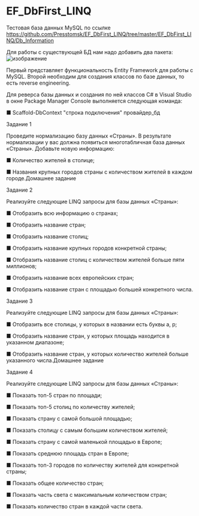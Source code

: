# EF_DbFirst_LINQ

Тестовая база данных MySQL по ссылке https://github.com/Presstomsk/EF_DbFirst_LINQ/tree/master/EF_DbFirst_LINQ/Db_Information 

Для работы с существующей БД нам надо добавить два пакета:
![изображение](https://user-images.githubusercontent.com/77540319/154790010-1e4b7d69-0d2e-40e4-9f79-05ca22674ac5.png)

Первый представляет функциональность Entity Framework для работы с MySQL.
Второй необходим для создания классов по базе данных, то есть reverse engineering.

Для реверса базы данных и создания по ней классов C# в Visual Studio в окне Package Manager Console выполняется следующая команда:

■ Scaffold-DbContext "строка подключения" провайдер_бд

Задание 1

Проведите нормализацию базу данных «Страны».
В результате нормализации у вас должна появиться многотабличная база данных «Страны». 
Добавьте новую информацию:

■ Количество жителей в столице;

■ Названия крупных городов страны с количеством
жителей в каждом городе.Домашнее задание

Задание 2

Реализуйте следующие LINQ запросы для базы данных «Страны»:

■ Отобразить всю информацию о странах;

■ Отобразить название стран;

■ Отобразить название столиц;

■ Отобразить название крупных городов конкретной
страны;

■ Отобразить название столиц с количеством жителей
больше пяти миллионов;

■ Отобразить название всех европейских стран;

■ Отобразить название стран с площадью большей
конкретного числа.

Задание 3

Реализуйте следующие LINQ запросы для базы данных «Страны»:

■ Отобразить все столицы, у которых в названии есть
буквы a, p;

■ Отобразить название стран, у которых площадь находится в указанном диапазоне;

■ Отобразить название стран, у которых количество
жителей больше указанного числа.Домашнее задание

Задание 4

Реализуйте следующие LINQ запросы для базы данных «Страны»:

■ Показать топ-5 стран по площади;

■ Показать топ-5 столиц по количеству жителей;

■ Показать страну с самой большой площадью;

■ Показать столицу с самым большим количеством
жителей;

■ Показать страну с самой маленькой площадью в Европе;

■ Показать среднюю площадь стран в Европе;

■ Показать топ-3 городов по количеству жителей для
конкретной страны;

■ Показать общее количество стран;

■ Показать часть света с максимальным количеством
стран;

■ Показать количество стран в каждой части света.
